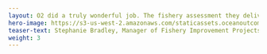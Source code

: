 ```yaml
---
layout: O2 did a truly wonderful job. The fishery assessment they delivered was exactly what we needed and they provided it in a very short timeframe. We don’t have any recommendations for improvement!
hero-image: https://s3-us-west-2.amazonaws.com/staticassets.oceanoutcomes.org/hero+photos/hokkaidosuccesshero.jpg
teaser-text: Stephanie Bradley, Manager of Fishery Improvement Projects, WWF US
weight: 3
---
```

